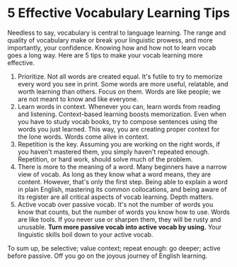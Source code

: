 # 5 Effective Vocabulary Learning Tips
Needless to say, vocabulary is central to language learning. The range
and quality of vocabulary make or break your linguistic prowess, and
more importantly, your confidence. Knowing how and how not to learn
vocab goes a long way. Here are 5 tips to make your vocab learning more
effective.
1. Prioritize. Not all words are created equal. It's futile to try to
memorize every word you see in print. Some words are more useful,
relatable, and worth learning than others. Focus on them. Words are
like people; we are not meant to know and like everyone.
2. Learn words in context. Whenever you can, learn words from reading
and listening. Context-based learning boosts memorization. Even
when you have to study vocab books, try to compose sentences using
the words you just learned. This way, you are creating proper context
for the lone words. Words come alive in context.
3. Repetition is the key. Assuming you are working on the right words, if
you haven't mastered them, you simply haven't repeated enough.
Repetition, or hard work, should solve much of the problem.
4. There is more to the meaning of a word. Many beginners have a
narrow view of vocab. As long as they know what a word means, they
are content. However, that's only the first step. Being able to explain a
word in plain English, mastering its common collocations, and being
aware of its register are all critical aspects of vocab learning. Depth
matters.
5. Active vocab over passive vocab. It's not the number of words you
know that counts, but the number of words you know how to use.
Words are like tools. If you never use or sharpen them, they will be
rusty and unusable. **Turn more passive vocab into active vocab by
using.** Your linguistic skills boil down to your active vocab.

To sum up, be selective; value context; repeat enough: go deeper; active
before passive. Off you go on the joyous journey of English learning.
